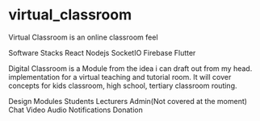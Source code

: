 # virtual_classroom
Virtual Classroom is an online classroom feel

Software Stacks
React
Nodejs
SocketIO
Firebase
Flutter

Digital Classroom is a Module from the idea i can draft out from my head. implementation for a virtual teaching and tutorial room. It will cover concepts for kids classroom, high school, tertiary classroom routing.

Design Modules
Students
Lecturers
Admin(Not covered at the moment)
Chat 
Video
Audio
Notifications
Donation


